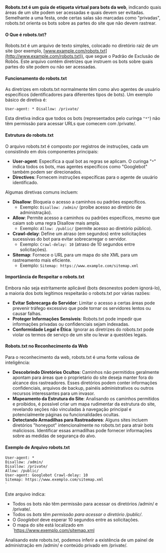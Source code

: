 **Robots.txt é um guia de etiqueta virtual para bots da web**, indicando quais áreas de um site podem ser acessadas e quais devem ser evitadas. Semelhante a uma festa, onde certas salas são marcadas como "privadas", robots.txt orienta os bots sobre as partes do site que não devem rastrear.

#### O Que é robots.txt?

Robots.txt é um arquivo de texto simples, colocado no diretório raiz de um site (por exemplo, [www.example.com/robots.txt](http://www.example.com/robots.txt)), que segue o Padrão de Exclusão de Robôs. Este arquivo contém diretrizes que instruem os bots sobre quais partes do site podem ou não ser acessadas.

#### Funcionamento do robots.txt

As diretrizes em robots.txt normalmente têm como alvo agentes de usuário específicos (identificadores para diferentes tipos de bots). Um exemplo básico de diretiva é:

`User-agent: * Disallow: /private/`

Esta diretiva indica que todos os bots (representados pelo curinga  `"*"`) não têm permissão para acessar URLs que comecem com /private/.

#### Estrutura do robots.txt

O arquivo robots.txt é composto por registros de instruções, cada um consistindo em dois componentes principais:

- **User-agent**: Especifica a qual bot as regras se aplicam. O curinga "`*`" indica todos os bots, mas agentes específicos como "Googlebot" também podem ser direcionados.
- **Directives**: Fornecem instruções específicas para o agente de usuário identificado.

Algumas diretivas comuns incluem:

- **Disallow**: Bloqueia o acesso a caminhos ou padrões específicos.
    - Exemplo: `Disallow: /admin/` (proíbe acesso ao diretório de administração).
- **Allow**: Permite acesso a caminhos ou padrões específicos, mesmo que caiam sob uma regra Disallow mais ampla.
    - Exemplo: `Allow: /public/` (permite acesso ao diretório público).
- **Crawl-delay**: Define um atraso (em segundos) entre solicitações sucessivas do bot para evitar sobrecarregar o servidor.
    - Exemplo: `Crawl-delay: 10` (atraso de 10 segundos entre solicitações).
- **Sitemap**: Fornece o URL para um mapa do site XML para um rastreamento mais eficiente.
    - Exemplo: `Sitemap: https://www.example.com/sitemap.xml`

#### Importância de Respeitar o robots.txt

Embora não seja estritamente aplicável (bots desonestos podem ignorá-lo), a maioria dos bots legítimos respeitarão o robots.txt por várias razões:

- **Evitar Sobrecarga do Servidor**: Limitar o acesso a certas áreas pode prevenir tráfego excessivo que pode tornar os servidores lentos ou causar falhas.
- **Proteger Informações Sensíveis**: Robots.txt pode impedir que informações privadas ou confidenciais sejam indexadas.
- **Conformidade Legal e Ética**: Ignorar as diretrizes do robots.txt pode violar os termos de serviço de um site ou levar a questões legais.

#### Robots.txt no Reconhecimento da Web

Para o reconhecimento da web, robots.txt é uma fonte valiosa de inteligência:

- **Descobrindo Diretórios Ocultos**: Caminhos não permitidos geralmente apontam para áreas que o proprietário do site deseja manter fora do alcance dos rastreadores. Esses diretórios podem conter informações confidenciais, arquivos de backup, painéis administrativos ou outros recursos interessantes para um invasor.
- **Mapeamento da Estrutura do Site**: Analisando os caminhos permitidos e proibidos, é possível criar um mapa rudimentar da estrutura do site, revelando seções não vinculadas à navegação principal e potencialmente páginas ou funcionalidades ocultas.
- **Detectando Armadilhas para Rastreadores**: Alguns sites incluem diretórios "honeypot" intencionalmente no robots.txt para atrair bots maliciosos. Identificar essas armadilhas pode fornecer informações sobre as medidas de segurança do alvo.

#### Exemplo de Arquivo robots.txt

`User-agent: * `<br>
`Disallow: /admin/ `<br>
`Disallow: /private/ `<br>
`Allow: /public/  `<br>
`User-agent: Googlebot Crawl-delay: 10  `<br>
`Sitemap: https://www.exemplo.com/sitemap.xml`<br>` 

Este arquivo indica:
- Todos os bots não têm permissão para acessar os diretórios /admin/ e /private/.
- Todos os *bots têm permissão para acessar o diretório /public/*.
- O *Googlebot* deve esperar 10 segundos entre as solicitações.
- O mapa do site está localizado em `https://www.exemplo.com/sitemap.xml

Analisando este robots.txt, podemos inferir a existência de um painel de administração em /admin/ e conteúdo privado em /private/.
